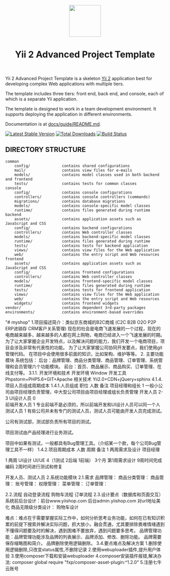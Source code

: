 <p align="center">
    <a href="https://github.com/yiisoft" target="_blank">
        <img src="https://avatars0.githubusercontent.com/u/993323" height="100px">
    </a>
    <h1 align="center">Yii 2 Advanced Project Template</h1>
    <br>
</p>

Yii 2 Advanced Project Template is a skeleton [Yii 2](http://www.yiiframework.com/) application best for
developing complex Web applications with multiple tiers.

The template includes three tiers: front end, back end, and console, each of which
is a separate Yii application.

The template is designed to work in a team development environment. It supports
deploying the application in different environments.

Documentation is at [docs/guide/README.md](docs/guide/README.md).

[![Latest Stable Version](https://img.shields.io/packagist/v/yiisoft/yii2-app-advanced.svg)](https://packagist.org/packages/yiisoft/yii2-app-advanced)
[![Total Downloads](https://img.shields.io/packagist/dt/yiisoft/yii2-app-advanced.svg)](https://packagist.org/packages/yiisoft/yii2-app-advanced)
[![Build Status](https://travis-ci.org/yiisoft/yii2-app-advanced.svg?branch=master)](https://travis-ci.org/yiisoft/yii2-app-advanced)

DIRECTORY STRUCTURE
-------------------

```
common
    config/              contains shared configurations
    mail/                contains view files for e-mails
    models/              contains model classes used in both backend and frontend
    tests/               contains tests for common classes    
console
    config/              contains console configurations
    controllers/         contains console controllers (commands)
    migrations/          contains database migrations
    models/              contains console-specific model classes
    runtime/             contains files generated during runtime
backend
    assets/              contains application assets such as JavaScript and CSS
    config/              contains backend configurations
    controllers/         contains Web controller classes
    models/              contains backend-specific model classes
    runtime/             contains files generated during runtime
    tests/               contains tests for backend application    
    views/               contains view files for the Web application
    web/                 contains the entry script and Web resources
frontend
    assets/              contains application assets such as JavaScript and CSS
    config/              contains frontend configurations
    controllers/         contains Web controller classes
    models/              contains frontend-specific model classes
    runtime/             contains files generated during runtime
    tests/               contains tests for frontend application
    views/               contains view files for the Web application
    web/                 contains the entry script and Web resources
    widgets/             contains frontend widgets
vendor/                  contains dependent 3rd-party packages
environments/            contains environment-based overrides
```
"# myshop" 
1.项目描述简介：类似京东商城的B2C商城 (C2C B2B O2O P2P ERP进销存 CRM客户关系管理)
现在的社会是电商飞速发展的一个过程，现在的电商越来越多，越来越多的人都在网上购物，电商已经进入一个飞速发展的时期。
为了让大家掌握企业开发特点，以及解决问题的能力，我们开发一个电商项目，项目会涉及非常有代表性的功能。
为了让大家掌握公司协同开发要点，我们使用git管理代码。
在项目中会使用很多前面的知识，比如架构、维护等等。
2. 主要功能模块
系统包括：
后台：品牌管理、商品分类管理、商品管理、订单管理、系统管理和会员管理六个功能模块。
前台：首页、商品展示、商品购买、订单管理、在线支付等。
3.1.1. 开发环境和技术
开发环境 Window
开发工具 Phpstorm+PHP5.6+GIT+Apache
相关技术 Yii2.0+CDN+jQuery+sphinx
4.1.4.项目人员组成周期成本
  1.4.1.人员组成
  职位	人数	备注
  项目经理和组长	1	一般小公司由项目经理负责管理，中大型公司项目由项目经理或组长负责管理
  开发人员	2-3	
  UI设计人员	0	
  前端开发人员	1	专业前端不是必须的，所以前端开发和UI设计人员可以同一个人
  测试人员	1	有些公司并未有专门的测试人员，测试人员可能由开发人员完成测试。
  
  公司有测试部，测试部负责所有项目的测试。
  
  项目测试由产品经理进行业务测试。
  
  项目中如果有测试，一般都具有Bug管理工具。（介绍某一个款，每个公司Bug管理工具不一样）
  1.4.2.项目周期成本
  人数	周期	备注
  1	两周需求及设计	项目经理 
  
  
  1	两周
  UI设计	UI/UE
  4（1测试  2后端  1前端）	3个月
  第1周需求设计
  9周时间完成编码
  2周时间进行测试和修复	
  
  开发人员、测试人员
  2.系统功能模块
  2.1.需求
  品牌管理：
  商品分类管理：
  商品管理：
  账号管理：
  权限管理：
  菜单管理：
  订单管理：
  
  2.2.流程
  自动登录流程
  购物车流程
  订单流程
  2.3.设计要点（数据库和页面交互）
  系统前后台设计：前台www.yiishop.com 后台admin.yiishop.com 对url地址美化
  商品无限级分类设计：
  购物车设计
 
难点：难点在于需要掌握实际工作中，如何分析思考业务功能，如何在已有知识积累的前提下搜索并解决实际问题，抓大放小，融会贯通，尤其要排除畏难情绪遇到不懂得问题要及时的解决，遇到困难不要放弃，遇到问题要多思考。
品牌管理功能：品牌管理功能涉及品牌的列表展示、品牌添加、修改、删除功能。
       品牌需要保存缩略图和简介。
       品牌删除使用逻辑删除。 
 3.4.要点难点及解决方案
 1.删除使用逻辑删除,只改变status属性,不删除记录
 2.使用webuploader插件,提升用户体验
 3.使用composer下载和安装webuploader
 4.composer安装插件报错,解决办法:
 composer global require "fxp/composer-asset-plugin:^1.2.0"
 5.注册七牛云账号


